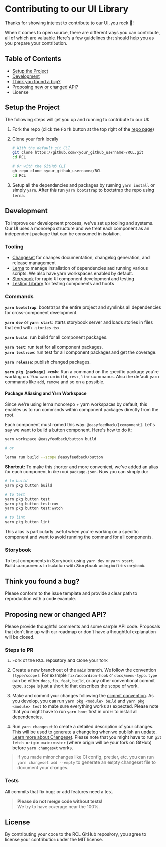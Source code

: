 <!-- markdownlint-disable-file MD033 -->

# Contributing to our UI Library

Thanks for showing interest to contribute to our UI, you rock 🚀!

When it comes to open source, there are different ways you can contribute, all of which are
valuable. Here's a few guidelines that should help you as you prepare your contribution.

## Table of Contents <!-- omit in toc -->

- [Setup the Project](#setup-the-project)
- [Development](#development)
- [Think you found a bug?](#think-you-found-a-bug)
- [Proposing new or changed API?](#proposing-new-or-changed-api)
- [License](#license)

## Setup the Project

The following steps will get you up and running to contribute to our UI:

1. Fork the repo (click the <kbd>Fork</kbd> button at the top right of the
   [repo page](https://github.com/easyfeedback/RCL))

1. Clone your fork locally

   ```sh
   # With the default git CLI
   git clone https://github.com/<your_github_username>/RCL.git
   cd RCL

   # Or with the GitHub CLI
   gh repo clone <your_github_username>/RCL
   cd RCL
   ```

1. Setup all the dependencies and packages by running `yarn install` or simply `yarn`. After this
   run `yarn bootstrap` to bootstrap the repo using `lerna`.

## Development

To improve our development process, we've set up tooling and systems. Our UI uses a monorepo
structure and we treat each component as an independent package that can be consumed in isolation.

### Tooling

- [Changeset](https://github.com/atlassian/changesets) for changes documentation, changelog
  generation, and release management.
- [Lerna](https://lerna.js.org/) to manage installation of dependencies and running various scripts.
  We also have yarn workspaces enabled by default.
- [Storybook](https://storybook.js.org/) for rapid UI component development and testing
- [Testing Library](https://testing-library.com/) for testing components and hooks

### Commands

**`yarn bootstrap`**: bootstraps the entire project and symlinks all dependencies for
cross-component development.

**`yarn dev`** or **`yarn start`**: starts storybook server and loads stories in files that end with
`.stories.tsx`.

**`yarn build`**: run build for all component packages.

**`yarn test`**: run test for all component packages.\
**`yarn test:cov`**: run test for all component packages and get the coverage.

**`yarn release`**: publish changed packages.

**`yarn pkg [package] <cmd>`**: Run a command on the specific package you're working on. You can run
`build`, `test`, `lint` commands. Also the default yarn commands like `add`, `remove` and so on a
possible.

#### Package Aliasing and Yarn Workspace

Since we're using lerna monorepo + yarn workspaces by default, this enables us to run commands
within component packages directly from the root.

Each component must named this way: `@easyfeedback/[component]`. Let's say we want to build a button
component. Here's how to do it:

```sh
yarn workspace @easyfeedback/button build

# or

lerna run build --scope @easyfeedback/button
```

**Shortcut:** To make this shorter and more convenient, we've added an alias for each component in
the root `package.json`. Now you can simply do:

```sh
# to build
yarn pkg button build

# to test
yarn pkg button test
yarn pkg button test:cov
yarn pkg button test:watch

# to lint
yarn pkg button lint
```

This alias is particularly useful when you're working on a specific component and want to avoid
running the command for all components.

### Storybook

To test components in Storybook using `yarn dev` or `yarn start`.\
Build components in isolation with Storybook using `build:storybook`.

## Think you found a bug?

Please conform to the issue template and provide a clear path to reproduction with a code example.

## Proposing new or changed API?

Please provide thoughtful comments and some sample API code. Proposals that don't line up with our
roadmap or don't have a thoughtful explanation will be closed.

### Steps to PR

1. Fork of the RCL repository and clone your fork

2. Create a new branch out of the `main` branch. We follow the convention `[type/scope]`. For
   example `fix/accordion-hook` or `docs/menu-typo`. `type` can be either `docs`, `fix`, `feat`,
   `build`, or any other conventional commit type. `scope` is just a short id that describes the
   scope of work.

3. Make and commit your changes following the
   [commit convention](https://github.com/easyfeedback/RCL/blob/main/CONTRIBUTING.md#commit-convention).
   As you develop, you can run `yarn pkg <module> build` and `yarn pkg <module> test` to make sure
   everything works as expected. Please note that you might have to run `yarn boot` first in order
   to install all dependencies.

4. Run `yarn changeset` to create a detailed description of your changes. This will be used to
   generate a changelog when we publish an update.
   [Learn more about Changeset](https://github.com/atlassian/changesets/tree/master/packages/cli).
   Please note that you might have to run `git fetch origin main:master` (where origin will be your
   fork on GitHub) before `yarn changeset` works.

> If you made minor changes like CI config, prettier, etc. you can run `yarn changeset add --empty`
> to generate an empty changeset file to document your changes.

### Tests

All commits that fix bugs or add features need a test.

> **Please do not merge code without tests!**\
> We try to have coverage near the 100%.

## License

By contributing your code to the RCL GitHub repository, you agree to license your contribution under
the MIT license.

